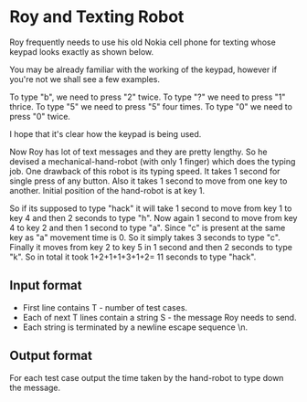 # Roy and Texting Robot

Roy frequently needs to use his old Nokia cell phone for texting whose keypad looks exactly as shown below.

You may be already familiar with the working of the keypad, however if you're not we shall see a few examples.

To type "b", we need to press "2" twice. To type "?" we need to press "1" thrice. To type "5" we need to press "5" four times. To type "0" we need to press "0" twice.

I hope that it's clear how the keypad is being used.

Now Roy has lot of text messages and they are pretty lengthy. So he devised a mechanical-hand-robot (with only 1 finger) which does the typing job. One drawback of this robot is its typing speed. It takes 1 second for single press of any button. Also it takes 1 second to move from one key to another. Initial position of the hand-robot is at key 1.

So if its supposed to type "hack" it will take 1 second to move from key 1 to key 4 and then 2 seconds to type "h".
Now again 1 second to move from key 4 to key 2 and then 1 second to type "a".
Since "c" is present at the same key as "a" movement time is 0. So it simply takes 3 seconds to type "c".
Finally it moves from key 2 to key 5 in 1 second and then 2 seconds to type "k". So in total it took 1+2+1+1+3+1+2= 11 seconds to type "hack".

## Input format

- First line contains T - number of test cases.
- Each of next T lines contain a string S - the message Roy needs to send.
- Each string is terminated by a newline escape sequence \n.

## Output format

For each test case output the time taken by the hand-robot to type down the message.
